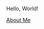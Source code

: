 Hello, World!

[About Me](https://projectsekaicardgaps-mathturtle73s-projects.vercel.app/about.html)
